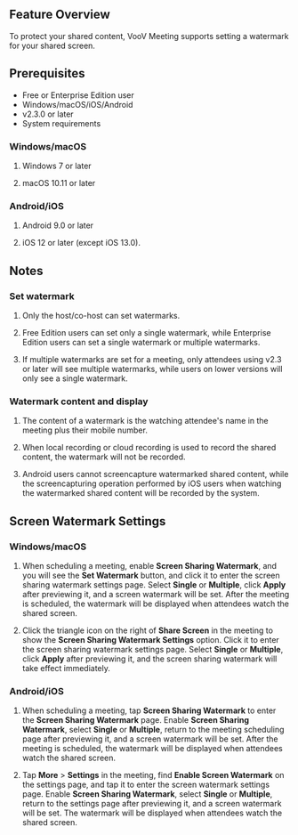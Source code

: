 
## Feature Overview

To protect your shared content, VooV Meeting supports setting a watermark for your shared screen.

## Prerequisites

- Free or Enterprise Edition user
- Windows/macOS/iOS/Android
- v2.3.0 or later
- System requirements

### Windows/macOS

1. Windows 7 or later

2. macOS 10.11 or later

### **Android/iOS**

1. Android 9.0 or later

2. iOS 12 or later (except iOS 13.0).

## Notes

### Set watermark

1. Only the host/co-host can set watermarks.

2. Free Edition users can set only a single watermark, while Enterprise Edition users can set a single watermark or multiple watermarks.

3. If multiple watermarks are set for a meeting, only attendees using v2.3 or later will see multiple watermarks, while users on lower versions will only see a single watermark.

### Watermark content and display

1. The content of a watermark is the watching attendee's name in the meeting plus their mobile number.

2. When local recording or cloud recording is used to record the shared content, the watermark will not be recorded.

3. Android users cannot screencapture watermarked shared content, while the screencapturing operation performed by iOS users when watching the watermarked shared content will be recorded by the system.

## Screen Watermark Settings

### **Windows/macOS**

1. When scheduling a meeting, enable **Screen Sharing Watermark**, and you will see the **Set Watermark** button, and click it to enter the screen sharing watermark settings page. Select **Single** or **Multiple**, click **Apply** after previewing it, and a screen watermark will be set. After the meeting is scheduled, the watermark will be displayed when attendees watch the shared screen.

2. Click the triangle icon on the right of **Share Screen** in the meeting to show the **Screen Sharing Watermark Settings** option. Click it to enter the screen sharing watermark settings page. Select **Single** or **Multiple**, click **Apply** after previewing it, and the screen sharing watermark will take effect immediately.

### **Android/iOS**

1. When scheduling a meeting, tap **Screen Sharing Watermark** to enter the **Screen Sharing Watermark** page. Enable **Screen Sharing Watermark**, select **Single** or **Multiple**, return to the meeting scheduling page after previewing it, and a screen watermark will be set. After the meeting is scheduled, the watermark will be displayed when attendees watch the shared screen.

2. Tap **More** > **Settings** in the meeting, find **Enable Screen Watermark** on the settings page, and tap it to enter the screen watermark settings page. Enable **Screen Sharing Watermark**, select **Single** or **Multiple**, return to the settings page after previewing it, and a screen watermark will be set. The watermark will be displayed when attendees watch the shared screen.

